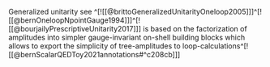 ---
---

Generalized unitarity see ^[![[@brittoGeneralizedUnitarityOneloop2005]]]^[![[@bernOneloopNpointGauge1994]]]^[![[@bourjailyPrescriptiveUnitarity2017]]] is based on the factorization of amplitudes into simpler gauge-invariant on-shell building blocks which allows to export the simplicity of tree-amplitudes to loop-calculations^[![[@bernScalarQEDToy2021annotations#^c208cb]]]